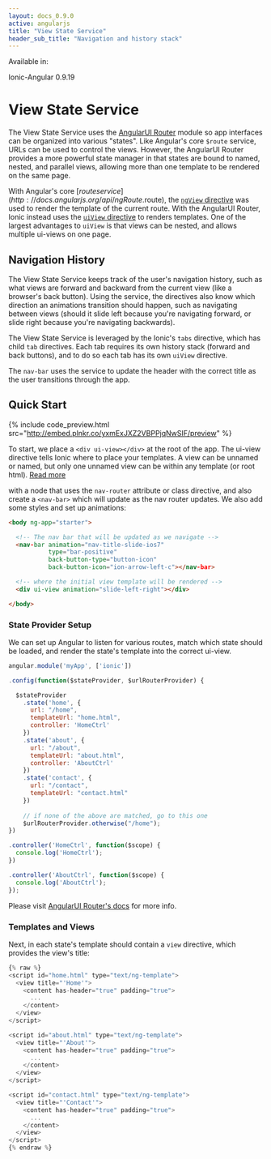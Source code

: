 ```yaml
---
layout: docs_0.9.0
active: angularjs
title: "View State Service"
header_sub_title: "Navigation and history stack"
---
```


Available in:
<div class="label label-danger">Ionic-Angular 0.9.19</div>

View State Service
===

The View State Service uses the [AngularUI Router](https://github.com/angular-ui/ui-router) module so app interfaces can be organized into various "states". Like Angular's core `$route` service, URLs can be used to control the views. However, the AngularUI Router provides a more powerful state manager in that states are bound to named, nested, and parallel views, allowing more than one template to be rendered on the same page.

With Angular's core [$route service](http://docs.angularjs.org/api/ngRoute.$route), the [`ngView` directive](http://docs.angularjs.org/api/ngRoute.directive:ngView) was used to render the template of the current route. With the AngularUI Router, Ionic instead uses the [`uiView` directive](https://github.com/angular-ui/ui-router/wiki/Quick-Reference#ui-view) to renders templates. One of the largest advantages to `uiView` is that views can be nested, and allows multiple ui-views on one page.


## Navigation History

The View State Service keeps track of the user's navigation history, such as what views are forward and backward from the current view (like a browser's back button). Using the service, the directives also know which direction an animations transition should happen, such as navigating between views (should it  slide left because you're navigating forward, or slide right because you're navigating backwards).

The View State Service is leveraged by the Ionic's `tabs` directive, which has child `tab` directives. Each tab requires its own history stack (forward and back buttons), and to do so each tab has its own `uiView` directive.

The `nav-bar` uses the service to update the header with the correct title as the user transitions through the app. 


## Quick Start

{% include code_preview.html src="http://embed.plnkr.co/yxmExJXZ2VBPPjqNwSIF/preview" %}

To start, we place a `<div ui-view></div>` at the root of the app. The ui-view directive tells Ionic where to place your templates. A view can be unnamed or named, but only one unnamed view can be within any template (or root html). [Read more](https://github.com/angular-ui/ui-router/wiki/Quick-Reference#ui-view)

with a node that uses the `nav-router` attribute or class directive, and also create a `<nav-bar>` which will update as the nav router updates. We also add some styles and set up animations:

```html
<body ng-app="starter">

  <!-- The nav bar that will be updated as we navigate -->
  <nav-bar animation="nav-title-slide-ios7" 
           type="bar-positive" 
           back-button-type="button-icon" 
           back-button-icon="ion-arrow-left-c"></nav-bar>

  <!-- where the initial view template will be rendered -->
  <div ui-view animation="slide-left-right"></div>

</body>
```

### State Provider Setup

We can set up Angular to listen for various routes, match which state should be loaded, and render the state's template into the correct ui-view. 

```javascript
angular.module('myApp', ['ionic'])

.config(function($stateProvider, $urlRouterProvider) {

  $stateProvider
    .state('home', {
      url: "/home",
      templateUrl: "home.html",
      controller: 'HomeCtrl'
    })
    .state('about', {
      url: "/about",
      templateUrl: "about.html",
      controller: 'AboutCtrl'
    })
    .state('contact', {
      url: "/contact",
      templateUrl: "contact.html"
    })
    
    // if none of the above are matched, go to this one
    $urlRouterProvider.otherwise("/home");
})

.controller('HomeCtrl', function($scope) {
  console.log('HomeCtrl');
})

.controller('AboutCtrl', function($scope) {
  console.log('AboutCtrl');
});
```

Please visit [AngularUI Router's docs](https://github.com/angular-ui/ui-router/wiki) for more info.


### Templates and Views

Next, in each state's template should contain a `view` directive, which provides the view's title:

```javascript
{% raw %}
<script id="home.html" type="text/ng-template">
  <view title="'Home'">
    <content has-header="true" padding="true">
      ...
    </content>
  </view>
</script>

<script id="about.html" type="text/ng-template">
  <view title="'About'">
    <content has-header="true" padding="true">
      ...
    </content>
  </view>
</script>

<script id="contact.html" type="text/ng-template">
  <view title="'Contact'">
    <content has-header="true" padding="true">
      ...
    </content>
  </view>
</script>
{% endraw %}
```

<!--
### Nav Bar

Inside of each `<view>` we can specify the title, left buttons, and right buttons that will be updated on the nav bar:

```javascript
<nav-page ng-controller="AppCtrl" title="myTitle" left-buttons="leftButtons" right-buttons="rightButtons">
```

Which we can specify in our controller to be:

```javascript
app.controller('AppCtrl', function($scope) {
  $scope.myTitle = 'Page One';

  $scope.leftButtons = [
    { 
      type: 'button-positive',
      content: '<i class="icon ion-navicon"></i>',
      tap: function(e) {
      }
    }
  ];
  $scope.rightButtons = [
    { 
      type: 'button-clear',
      content: 'Edit',
      tap: function(e) {
      }
    }
  ]
});
```-->
